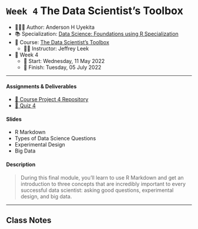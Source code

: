 `Week 4` The Data Scientist’s Toolbox
================

-   👨🏻‍💻 Author: Anderson H Uyekita
-   📚 Specialization: <a
    href="https://www.coursera.org/specializations/data-science-foundations-r"
    target="_blank" rel="noopener">Data Science: Foundations using R
    Specialization</a>
-   📖 Course:
    <a href="https://www.coursera.org/learn/data-scientists-tools"
    target="_blank" rel="noopener">The Data Scientist’s Toolbox</a>
    -   🧑‍🏫 Instructor: Jeffrey Leek
-   📆 Week 4
    -   🚦 Start: Wednesday, 11 May 2022
    -   🏁 Finish: Tuesday, 05 July 2022

------------------------------------------------------------------------

#### Assignments & Deliverables

-   [🚀 Course Project 4
    Repository](https://github.com/AndersonUyekita/the-data-scientist’s-toolbox_course-project-4)
-   [📝 Quiz 4](./quiz-4_the-data-scientist’s-toolbox.md)

#### Slides

-   R Markdown
-   Types of Data Science Questions
-   Experimental Design
-   Big Data

#### Description

> During this final module, you’ll learn to use R Markdown and get an
> introduction to three concepts that are incredibly important to every
> successful data scientist: asking good questions, experimental design,
> and big data.

------------------------------------------------------------------------

## Class Notes
